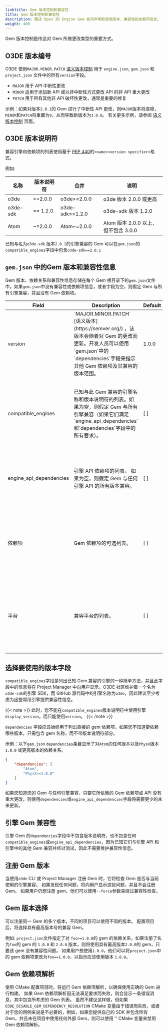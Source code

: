 ```yaml
---
linktitle: Gem 版本控制和兼容性
title: Gem 版本控制和兼容性
description: 概述 Open 3D Engine Gem 如何声明和使用版本、兼容性和依赖项信息。
weight: 400
---
```


Gem 版本控制是传达对 Gem 所做更改类型的重要方式。

## O3DE 版本编号

O3DE 使用`MAJOR.MINOR.PATCH` [语义版本控制](https://semver.org/) 用于 `engine.json`, `gem.json` 和 `project.json` 文件中的所有`version`字段。

- `MAJOR` 用于 API 中断性更改
- `MINOR` 适用于添加新 API 或以非中断性方式更改 API 的非 API 重大更改
- `PATCH` 用于所有其他非 API 破坏性更改，通常是重要的修复

示例：如果对版本`2.0.1`的 Gem 进行了中断性 API 更改，则`MAJOR`版本将递增，`MINOR`和`PATCH`将重置为`0`，从而导致新版本为`3.0.0`。 有关更多示例，请参阅 [语义版本控制](https://semver.org/) 页面。

## O3DE 版本说明符


兼容引擎和依赖项的列表使用基于 [PEP 440](https://peps.python.org/pep-0440/#version-specifiers)的`<name><version specifier>`格式。

例如:

| 名称 | 版本说明符 | 合并 | 说明 |
|------|-------------------|----------|-------------|
| o3de | >=2.0.0           | o3de>=2.0.0 | o3de 版本 2.0.0 或更高 |
| o3de-sdk | == 1.2.0      | o3de-sdk==1.2.0 |  o3de-sdk 版本 1.2.0 | 
| Atom | ~=2.0.0           | Atom~=2.0.0 | Atom 版本 2.0.0 以上，但不包含 3.0.0 |

已知与名为`o3de-sdk` 版本`2.0.1`的引擎兼容的 Gem 可以在`gem.json`的`compatible_engines`字段中包含`o3de-sdk==2.0.1`


## `gem.json` 中的Gem 版本和兼容性信息

Gem 版本、依赖关系和兼容性信息存储在每个 Gem 根目录下的`gem.json`文件中。如果`gem.json`中没有兼容性或依赖项信息，或者字段为空，则假定 Gem 与所有引擎兼容，并且没有 Gem 依赖项。

<table class="fixed-table wrapped"><colgroup><col style="" /><col style="" /><col style="" /><col style="" /></colgroup>
<thead>
<tr>
<th>Field</th>
<th>Description</th>
<th>Default</th>
<th>Example</th>
</tr>
</thead>
<tbody>
<tr>
<td>version</td>
<td>`MAJOR.MINOR.PATCH` [语义版本](https://semver.org/) ，该版本会随着对 Gem 的更改而更新。开发人员可以使用`gem.json`中的`dependencies`字段来指示其他 Gem 依赖项及其兼容的版本范围。</td>
<td>1.0.0</td>
<td>1.2.3</td>
</tr>
<tr>
<td>compatible_engines</td>
<td>已知与此 Gem 兼容的引擎名称和版本说明符的列表。如果为空，则假定 Gem 与所有引擎兼容（如果它们满足`engine_api_dependencies`和`dependencies`字段中的所有要求）。</td>
<td>[ ]</td>
<td>

```json
{
    "compatible_engines":[
        "o3de-sdk==1.2.0",
        "o3de>=2.0.0"
    ]
}
```

此 Gem 与名为`o3de-sdk`版本`1.2.0`的引擎或任何名为`o3de`版本`2.0.0`或更高版本的引擎兼容。

</td>
</tr>
<tr>
<td>engine_api_dependencies</td>
<td>引擎 API 依赖项的列表。 如果为空，则假定 Gem 与任何引擎 API 的所有版本兼容。</td>
<td>[ ]</td>
<td>

```json
{
    "engine_api_dependencies":[
        "editor>=1.0.0"
    ]
}
```

此 Gem 依赖于`editor`API 版本`1.0.0`或更高版本。
</td>
</tr>
<tr>
<td>依赖项</td>
<td>Gem 依赖项的可选列表。</td>
<td>[ ]</td>
<td>

```json
{
    "dependencies":[
        "Atom>=1.0.0",
        "PhysX==2.0.0"
    ]
}
```
此 Gem 依赖于名为 `Atom` 版本`1.0.0`或更高版本的 Gem，以及`PhysX`版本`2.0.0`。
</td>
</tr>
<tr>
<td>平台</td>
<td>兼容平台的列表。</td>
<td>[ ]</td>
<td>

```json
{
    "platforms":[
        "Windows",
        "Linux",
        "Android",
        "MacOS"
    ]
}
```
 已知此 gem 与`Windows`, `Linux`, `Android` 和 `MacOS`兼容
</td>
</tr>
</tbody>
</table>

## 选择要使用的版本字段

`compatible_engines`字段是列出已知 Gem 兼容的引擎的一种简单方法，并且此字段中的信息将在 Project Manager 中向用户显示。O3DE 社区维护着一个名为`o3de-sdk`的引擎 SDK，而 GitHub 源代码中的引擎名称为`o3de`，因此建议至少考虑为这些常用引擎提供兼容性信息。

{{< note >}}
此时，您不能在`compatible_engines`版本说明符中使用引擎`display_version`，而只能使用`version`。
{{< /note >}}

`dependencies` 字段应该始终用于列出直接的 gem 依赖项，如果您不知道要依赖哪些版本，只需包含 gem 名称，而不带版本说明符部分。

示例：以下`gem.json` `dependencies`条目显示了对`Atom`的任何版本以及`PhysX`版本`1.0.0` 或更高版本的依赖关系。
```json
{
    "dependencies": [
        "Atom",
        "PhysX>=1.0.0"
    ]
}
```

如果您知道您的 Gem 与任何引擎兼容，只要它所依赖的 Gem 依赖项或 API 没有重大更改，则使用`dependencies`或`engine_api_dependencies`字段将需要更少的未来更新。


## 引擎 Gem 兼容性

引擎 Gem 的`dependencies`字段中不包含版本说明符，也不包含任何`compatible_engines`或`engine_api_dependencies`，因为已知它们与引擎 API 和引擎中的其他 Gem 兼容并经过测试，因此不需要维护兼容性信息。

## 注册 Gem 版本

当使用`o3de` CLI 或 Project Manager 注册 Gem 时，它将检查 Gem 是否与当前使用的引擎兼容。 如果发现任何问题，将向用户显示这些问题，并且不会注册 Gem。 如果用户仍想注册 gem，他们可以使用`--force`参数来绕过兼容性检查。

## Gem 版本选择

可以注册同一 Gem 的多个版本，不同的项目可以使用不同的版本。 配置项目后，将选择具有最高版本号的兼容 Gem。

例如:
`project.json`文件指定了对 `foo>=1.0.0`的 gem 的依赖关系，如果注册了名为`foo`的 gem 的 `1.0.0` 和 `2.0.0` 版本，则将使用具有最高版本`2.0.0`的 gem，只要该 gem 没有兼容性问题。 如果用户想使用`1.0.0`，他们可以将`project.json`中的 gem 依赖项更改为`foo==1.0.0`，以指示应该使用版本 `1.0.0`。

## Gem 依赖项解析

使用 CMake 配置项目时，将运行 Gem 依赖项解析，以确保使用正确的 Gem 进行构建。 如果 Gem 依赖项解析因无法满足要求而失败，则会显示一条错误消息，其中包含所考虑的 Gem 列表。 虽然不建议这样做，但如果 `O3DE_DISABLE_GEM_DEPENDENCY_RESOLUTION` CMake 变量由于错误而失败，或者对于您的用例来说是不必要的，例如，如果您提供自己的 SDK 并包含所有 Gem，并且未在项目中使用任何外部 Gem，则可以使用 '' CMake 变量来禁用 Gem 依赖项解析。
